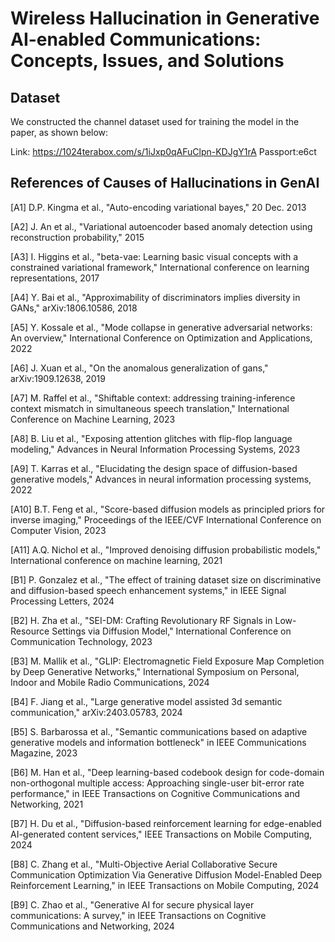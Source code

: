 # Wireless Hallucination in Generative AI-enabled Communications: Concepts, Issues, and Solutions
## Dataset
We constructed the channel dataset used for training the model in the paper, as shown below:

Link: https://1024terabox.com/s/1iJxp0qAFuClpn-KDJgY1rA Passport:e6ct

## References of Causes of Hallucinations in GenAI
[A1] D.P. Kingma et al., "Auto-encoding variational bayes," 20 Dec. 2013

[A2] J. An et al., "Variational autoencoder based anomaly detection using reconstruction probability," 2015

[A3] I. Higgins et al., "beta-vae: Learning basic visual concepts with a constrained variational framework," International conference on learning representations, 2017

[A4] Y. Bai et al., "Approximability of discriminators implies diversity in GANs," arXiv:1806.10586, 2018

[A5] Y. Kossale et al., "Mode collapse in generative adversarial networks: An overview," International Conference on Optimization and Applications, 2022

[A6] J. Xuan et al., "On the anomalous generalization of gans," arXiv:1909.12638, 2019

[A7] M. Raffel et al., "Shiftable context: addressing training-inference context mismatch in simultaneous speech translation," International Conference on Machine Learning, 2023

[A8] B. Liu et al., "Exposing attention glitches with flip-flop language modeling," Advances in Neural Information Processing Systems, 2023

[A9] T. Karras et al., "Elucidating the design space of diffusion-based generative models," Advances in neural information processing systems, 2022

[A10] B.T. Feng et al., "Score-based diffusion models as principled priors for inverse imaging," Proceedings of the IEEE/CVF International Conference on Computer Vision, 2023

[A11] A.Q. Nichol et al., "Improved denoising diffusion probabilistic models," International conference on machine learning, 2021

[B1] P. Gonzalez et al., "The effect of training dataset size on discriminative and diffusion-based speech enhancement systems," in IEEE Signal Processing Letters, 2024

[B2] H. Zha et al., "SEI-DM: Crafting Revolutionary RF Signals in Low-Resource Settings via Diffusion Model," International Conference on Communication Technology, 2023

[B3] M. Mallik et al., "GLIP: Electromagnetic Field Exposure Map Completion by Deep Generative Networks," International Symposium on Personal, Indoor and Mobile Radio Communications, 2024

[B4] F. Jiang et al., "Large generative model assisted 3d semantic communication," arXiv:2403.05783, 2024

[B5] S. Barbarossa et al., "Semantic communications based on adaptive generative models and information bottleneck" in IEEE Communications Magazine, 2023

[B6] M. Han et al., "Deep learning-based codebook design for code-domain non-orthogonal multiple access: Approaching single-user bit-error rate performance," in IEEE Transactions on Cognitive Communications and Networking, 2021

[B7] H. Du et al., "Diffusion-based reinforcement learning for edge-enabled AI-generated content services," IEEE Transactions on Mobile Computing, 2024

[B8] C. Zhang et al., "Multi-Objective Aerial Collaborative Secure Communication Optimization Via Generative Diffusion Model-Enabled Deep Reinforcement Learning," in IEEE Transactions on Mobile Computing, 2024

[B9] C. Zhao et al., "Generative AI for secure physical layer communications: A survey," in IEEE Transactions on Cognitive Communications and Networking, 2024
